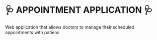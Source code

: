 # 🩺 APPOINTMENT APPLICATION 🩺

Web application that allows doctors to manage their scheduled appointments with patiens
